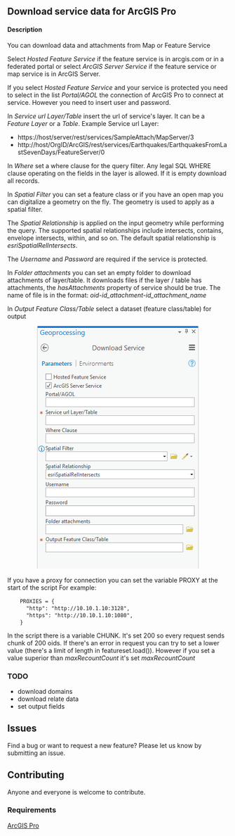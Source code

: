 ## Download service data for ArcGIS Pro

#### Description

You can download data and attachments from Map or Feature Service

Select *Hosted Feature Service* if the feature service is in arcgis.com or in a federated portal or
select *ArcGIS Server Service* if the feature service or map service is in ArcGIS Server.

If you select *Hosted Feature Service* and your service is protected you need to select in the list *Portal/AGOL* the connection of ArcGIS Pro to connect at service. However you need to insert user and password.

In *Service url Layer/Table* insert the url of service's layer. It can be a *Feature Layer* or a *Table*.
Example Service url Layer:
- https://host/server/rest/services/SampleAttach/MapServer/3
- http://host/OrgID/ArcGIS/rest/services/Earthquakes/EarthquakesFromLastSevenDays/FeatureServer/0 

In *Where* set a where clause for the query filter. Any legal SQL WHERE clause operating on the fields in the layer is allowed.
If it is empty download all records.

In *Spatial Filter* you can set a feature class or if you have an open map you can digitalize a geometry on the fly.
The geometry is used to apply as a spatial filter.

The *Spatial Relationship* is applied on the input geometry while performing the query. The supported spatial relationships include intersects, contains, envelope intersects, within, and so on. The default spatial relationship is *esriSpatialRelIntersects*.

The *Username* and *Password* are required if the service is protected.

In *Folder attachments* you can set an empty folder to download attachments of layer/table. It downloads files if the layer / table has attachments, the *hasAttachments* property of service should be true. The name of file is in the format: *oid-id_attachment-id_attachment_name*

In *Output Feature Class/Table* select a dataset (feature class/table) for output 

<p align="center">
<img src="Images/DownloadService.PNG">
</p>

If you have a proxy for connection you can set the variable PROXY at the start of the script
For example:

```<language>
    PROXIES = {
      "http": "http://10.10.1.10:3128",
      "https": "http://10.10.1.10:1080",
    }
```

In the script there is a variable CHUNK. It's set 200 so every request sends chunk of 200 oids.
If there's an error in request you can try to set a lower value (there's a limit of length in featureset.load()).
However if you set a value superior than *maxRecountCount* it's set *maxRecountCount* 

### TODO
- download domains
- download relate data
- set output fields

## Issues

Find a bug or want to request a new feature?  Please let us know by submitting an issue.

## Contributing

Anyone and everyone is welcome to contribute.

### Requirements

[ArcGIS Pro](https://pro.arcgis.com/en/pro-app/)
